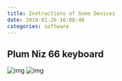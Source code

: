 ```yaml
---
title: Instructions of Some Devices
date: 2019-01-26 16:08:48
categories: software
---
```


## Plum Niz 66 keyboard
![img](/images/2019-01-26-Instructions-of-Some-Devices/66EC_1.png)
![img](/images/2019-01-26-Instructions-of-Some-Devices/66EC_2.png)
